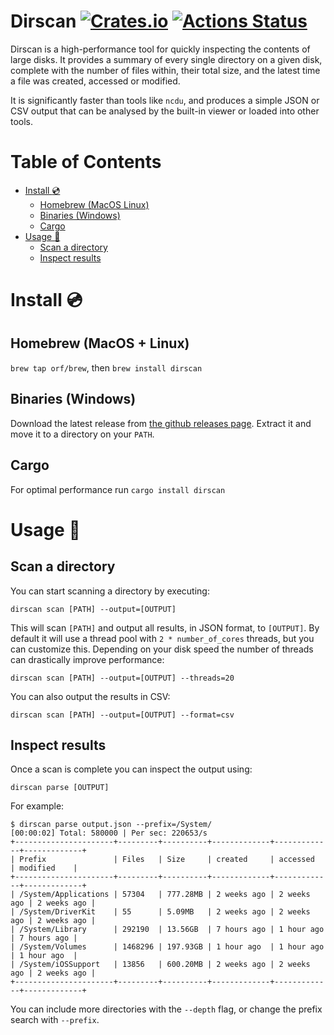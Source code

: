 # Dirscan [![Crates.io](https://img.shields.io/crates/v/dirscan.svg)](https://crates.io/crates/dirscan) [![Actions Status](https://github.com/orf/dirscan/workflows/CI/badge.svg)](https://github.com/orf/dirscan/actions)

Dirscan is a high-performance tool for quickly inspecting the contents of large disks. It provides a summary of every 
single directory on a given disk, complete with the number of files within, their total size, and the latest time a 
file was created, accessed or modified. 

It is significantly faster than tools like `ncdu`, and produces a simple JSON or CSV output that can be analysed by the 
built-in viewer or loaded into other tools.
 

Table of Contents
=================

   * [Install :cd:](#install-cd)
      * [Homebrew (MacOS   Linux)](#homebrew-macos--linux)
      * [Binaries (Windows)](#binaries-windows)
      * [Cargo](#cargo)
   * [Usage :saxophone:](#usage-saxophone)
      * [Scan a directory](#scan-a-directory)
      * [Inspect results](#inspect-results)

# Install :cd:

## Homebrew (MacOS + Linux)

`brew tap orf/brew`, then `brew install dirscan`

## Binaries (Windows)

Download the latest release from [the github releases page](https://github.com/orf/dirscan/releases). Extract it 
and move it to a directory on your `PATH`.

## Cargo

For optimal performance run `cargo install dirscan`

# Usage :saxophone:

## Scan a directory

You can start scanning a directory by executing:

`dirscan scan [PATH] --output=[OUTPUT]`

This will scan `[PATH]` and output all results, in JSON format, to `[OUTPUT]`. By default it will use a thread pool with 
`2 * number_of_cores` threads, but you can customize this. Depending on your disk speed the number of threads can 
drastically improve performance:

`dirscan scan [PATH] --output=[OUTPUT] --threads=20`
 
You can also output the results in CSV:

`dirscan scan [PATH] --output=[OUTPUT] --format=csv`
 
## Inspect results

Once a scan is complete you can inspect the output using:

`dirscan parse [OUTPUT]`

For example:

```
$ dirscan parse output.json --prefix=/System/
[00:00:02] Total: 580000 | Per sec: 220653/s
+----------------------+---------+----------+-------------+-------------+-------------+
| Prefix               | Files   | Size     | created     | accessed    | modified    |
+----------------------+---------+----------+-------------+-------------+-------------+
| /System/Applications | 57304   | 777.28MB | 2 weeks ago | 2 weeks ago | 2 weeks ago |
| /System/DriverKit    | 55      | 5.09MB   | 2 weeks ago | 2 weeks ago | 2 weeks ago |
| /System/Library      | 292190  | 13.56GB  | 7 hours ago | 1 hour ago  | 7 hours ago |
| /System/Volumes      | 1468296 | 197.93GB | 1 hour ago  | 1 hour ago  | 1 hour ago  |
| /System/iOSSupport   | 13856   | 600.20MB | 2 weeks ago | 2 weeks ago | 2 weeks ago |
+----------------------+---------+----------+-------------+-------------+-------------+
```

You can include more directories with the `--depth` flag, or change the prefix search with `--prefix`.